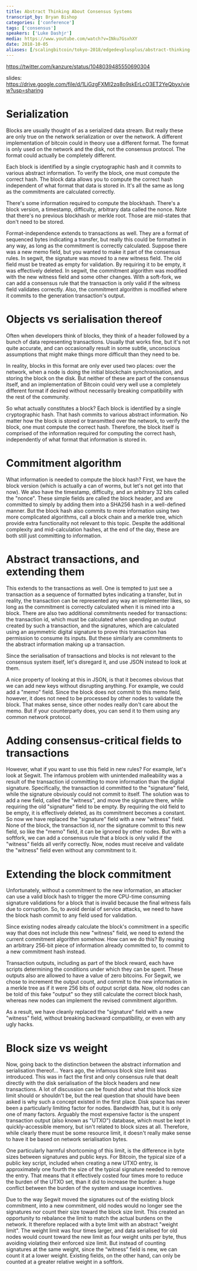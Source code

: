 ```yaml
---
title: Abstract Thinking About Consensus Systems
transcript_by: Bryan Bishop
categories: ['conference']
tags: ['consensus']
speakers: ['Luke Dashjr']
media: https://www.youtube.com/watch?v=INku7GsxhXY
date: 2018-10-05
aliases: [/scalingbitcoin/tokyo-2018/edgedevplusplus/abstract-thinking-about-consensus-systems]
---
```


<https://twitter.com/kanzure/status/1048039485550690304>

slides: <https://drive.google.com/file/d/1LiGzgFXMI2zq8o9skErLcO3ET2YeQbyx/view?usp=sharing>

# Serialization

Blocks are usually thought of as a serialized data stream. But really these are only true on the network serialization or over the network. A different implementation of bitcoin could in theory use a different format. The format is only used on the network and the disk, not the consensus protocol. The format could actually be completely different.

Each block is identified by a single cryptographic hash and it commits to various abstract information. To verify the block, one must compute the correct hash. The block data allows you to compute the correct hash independent of what format that data is stored in. It's all the same as long as the commitments are calculated correctly.

There's some information required to compute the blockhash. There's a block version, a timestamp, difficulty, arbitrary data called the nonce. Note that there's no previous blockhash or merkle root. Those are mid-states that don't need to be stored.

Format-independence extends to transactions as well. They are a format of sequenced bytes indicating a transfer, but really this could be formatted in any way, as long as the commitment is correctly calculated. Suppose there was a new memo field, but you wanted to make it part of the consensus rules. In segwit, the signature was moved to a new witness field. The old field must be treated as empty for validation. By requiring it to be empty, it was effectively deleted. In segwit, the commitment algorithm was modified with the new witness field and some other changes. With a soft-fork, we can add a consensus rule that the transaction is only valid if the witness field validates correctly. Also, the commitment algorithm is modified where it commits to the generation transaction's output.

# Objects vs serialisation thereof

Often when developers think of blocks, they think of a header followed by a bunch of data representing transactions.
Usually that works fine, but it's not quite accurate, and can occasionally result in some subtle, unconscious assumptions that might make things more difficult than they need to be.

In reality, blocks in this format are only ever used two places: over the network, when a node is doing the initial blockchain synchronisation, and storing the block on the disk.
But neither of these are part of the consensus itself, and an implementation of Bitcoin could very well use a completely different format if desired without necessarily breaking compatibility with the rest of the community.

So what actually constitutes a block? Each block is identified by a single cryptographic hash.
That hash commits to various abstract information.
No matter how the block is stored or transmitted over the network, to verify the block, one must compute the correct hash.
Therefore, the block itself is comprised of the information required for computing the correct hash, independently of what format that information is stored in.

# Commitment algorithm

What information is needed to compute the block hash?
First, we have the block version (which is actually a can of worms, but let's not get into that now).
We also have the timestamp, difficulty, and an arbitrary 32 bits called the "nonce".
These simple fields are called the block header, and are committed to simply by adding them into a SHA256 hash in a well-defined manner.
But the block hash also commits to more information using two more complicated algorithms, call a block chain and a merkle tree, which provide extra functionality not relevant to this topic.
Despite the additional complexity and mid-calculation hashes, at the end of the day, these are both still just committing to information.

# Abstract transactions, and extending them

This extends to the transactions as well.
One is tempted to just see a transaction as a sequence of formatted bytes indicating a transfer, but in reality, the transaction can be represented any way an implementer likes, so long as the commitment is correctly calculated when it is mined into a block.
There are also two additional commitments needed for transactions: the transaction id, which must be calculated when spending an output created by such a transaction, and the signatures, which are calculated using an asymmetric digital signature to prove this transaction has permission to consume its inputs. But these similarly are commitments to the abstract information making up a transaction.

Since the serialisation of transactions and blocks is not relevant to the consensus system itself, let's disregard it, and use JSON instead to look at them.
<slide>

A nice property of looking at this in JSON, is that it becomes obvious that we can add new keys without disrupting anything.
For example, we could add a "memo" field.
<slide>
Since the block does not commit to this memo field, however, it does not need to be processed by other nodes to validate the block.
That makes sense, since other nodes really don't care about the memo.
But if your counterparty does, you can send it to them using any common network protocol.

# Adding consensus-critical fields to transactions

However, what if you want to use this field in new rules?
For example, let's look at Segwit.
The infamous problem with unintended malleability was a result of the transaction id committing to more information than the digital signature.
Specifically, the transaction id committed to the "signature" field, while the signature obviously could not commit to itself.
The solution was to add a new field, called the "witness", and move the signature there, while requiring the old "signature" field to be empty.
By requiring the old field to be empty, it is effectively deleted, as its commitment becomes a constant.
<slide>
So now we have replaced the "signature" field with a new "witness" field.
None of the block, the transaction id, nor the signature commit to this new field, so like the "memo" field, it can be ignored by other nodes.
But with a softfork, we can add a consensus rule that a block is only valid if the "witness" fields all verify correctly.
Now, nodes must receive and validate the "witness" field even without any commitment to it.

# Extending the block commitment

Unfortunately, without a commitment to the new information, an attacker can use a valid block hash to trigger the more CPU-time consuming signature validations for a block that is invalid because the final witness fails due to corruption.
So, to avoid denial of service attacks, we need to have the block hash commit to any field used for validation.

Since existing nodes already calculate the block's commitment in a specific way that does not include this new "witness" field, we need to extend the current commitment algorithm somehow.
How can we do this? By reusing an arbitrary 256-bit piece of information already committed to, to commit to a new commitment hash instead.

Transaction outputs, including as part of the block reward, each have scripts determining the conditions under which they can be spent.
These outputs also are allowed to have a value of zero bitcoins.
For Segwit, we chose to increment the output count, and commit to the new information in a merkle tree as if it were 256 bits of output script data.
Now, old nodes can be told of this fake "output" so they still calculate the correct block hash, whereas new nodes can implement the revised commitment algorithm.

As a result, we have cleanly replaced the "signature" field with a new "witness" field, without breaking backward compatibility, or even with any ugly hacks.

# Block size vs weight

Now, going back to the distinction between the abstract information and serialisation thereof...
Years ago, the infamous block size limit was introduced.
This was in fact the first and only consensus rule that dealt directly with the disk serialisation of the block headers and new transactions.
A lot of discussion can be found about what this block size limit should or shouldn't be, but the real question that should have been asked is why such a concept existed in the first place.
Disk space has never been a particularly limiting factor for nodes.
Bandwidth has, but it is only one of many factors.
Arguably the most expensive factor is the unspent transaction output (also known as "UTXO") database, which must be kept in quickly-accessible memory, but isn't related to block sizes at all.
Therefore, while clearly there must be some resource limit, it doesn't really make sense to have it be based on network serialisation bytes.

One particularly harmful shortcoming of this limit, is the difference in byte sizes between signatures and public keys.
For Bitcoin, the typical size of a public key script, included when creating a new UTXO entry, is approximately one fourth the size of the typical signature needed to remove the entry.
That means that it effectively costed four times more to reduce the burden of the UTXO set, than it did to increase the burden:
a huge conflict between the burden of the system and usage incentives.

Due to the way Segwit moved the signatures out of the existing block commitment, into a new commitment, old nodes would no longer see the signatures nor count their size toward the block size limit.
This created an opportunity to rebalance the limit to match the actual burdens on the network.
It therefore replaced with a byte limit with an abstract "weight limit".
The weight limit was four times larger, and data serialised for old nodes would count toward the new limit as four weight units per byte, thus avoiding violating their enforced size limit.
But instead of counting signatures at the same weight, since the “witness” field is new, we can count it at a lower weight.
Existing fields, on the other hand, can only be counted at a greater relative weight in a softfork.
